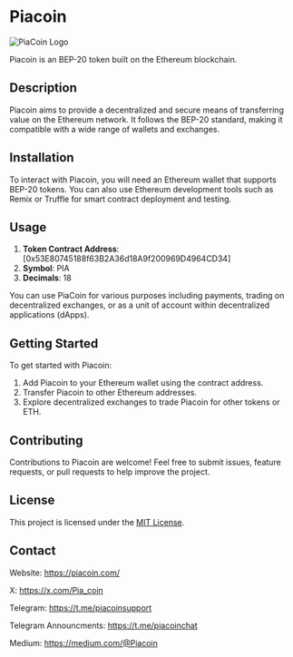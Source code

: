 # Piacoin

![PiaCoin Logo](https://piacoin.com/wp-content/uploads/2024/05/piacoin-white.png)

Piacoin is an BEP-20 token built on the Ethereum blockchain.

## Description

Piacoin aims to provide a decentralized and secure means of transferring value on the Ethereum network. It follows the BEP-20 standard, making it compatible with a wide range of wallets and exchanges.

## Installation

To interact with Piacoin, you will need an Ethereum wallet that supports BEP-20 tokens. You can also use Ethereum development tools such as Remix or Truffle for smart contract deployment and testing.

## Usage

1. **Token Contract Address**: [0x53E80745188f63B2A36d18A9f200969D4964CD34]
2. **Symbol**: PIA
3. **Decimals**: 18

You can use PiaCoin for various purposes including payments, trading on decentralized exchanges, or as a unit of account within decentralized applications (dApps).

## Getting Started

To get started with Piacoin:

1. Add Piacoin to your Ethereum wallet using the contract address.
2. Transfer Piacoin to other Ethereum addresses.
3. Explore decentralized exchanges to trade Piacoin for other tokens or ETH.

## Contributing

Contributions to Piacoin are welcome! Feel free to submit issues, feature requests, or pull requests to help improve the project.

## License

This project is licensed under the [MIT License](LICENSE).

## Contact
Website: https://piacoin.com/

X: https://x.com/Pia_coin

Telegram: https://t.me/piacoinsupport

Telegram Announcments: https://t.me/piacoinchat

Medium: https://medium.com/@Piacoin
